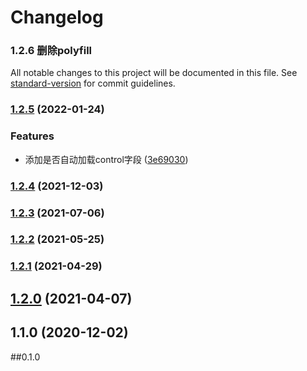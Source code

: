 # Changelog

### 1.2.6 删除polyfill

All notable changes to this project will be documented in this file. See [standard-version](https://github.com/conventional-changelog/standard-version) for commit guidelines.

### [1.2.5](https://code.sangfor.org///compare/v1.2.4...v1.2.5) (2022-01-24)


### Features

* 添加是否自动加载control字段 ([3e69030](https://code.sangfor.org///commit/3e69030b217a078ae03aa6d1eebbef0e57a028a5))

### [1.2.4](https://code.sangfor.org///compare/v1.2.1...v1.2.4) (2021-12-03)

### [1.2.3](https://code.sangfor.org///compare/v1.2.1...v1.2.3) (2021-07-06)

### [1.2.2](https://code.sangfor.org///compare/v1.2.1...v1.2.2) (2021-05-25)

### [1.2.1](https://code.sangfor.org///compare/v1.1.0...v1.2.1) (2021-04-29)

## [1.2.0](https://code.sangfor.org///compare/v1.1.0...v1.2.0) (2021-04-07)

## 1.1.0 (2020-12-02)

##0.1.0
